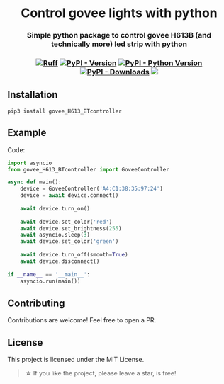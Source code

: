 <h1 align="center"> Control govee lights with python </h1>

<h3 align="center"> Simple python package to control govee H613B (and technically more) led strip with python <h3>

<p align="center">  
  <a href="https://github.com/astral-sh/ruff"><img alt="Ruff" src="https://img.shields.io/endpoint?url=https://raw.githubusercontent.com/astral-sh/ruff/main/assets/badge/v2.json"></a>
  <a href="https://pypi.org/project/cvehunter"><img alt="PyPI - Version" src="https://badgen.net/pypi/v/govee_H613_BTcontroller"></a>
  <a href="https://pypi.org/project/cvehunter"><img alt="PyPI - Python Version" src="https://badgen.net/pypi/python/govee_H613_BTcontroller"></a>
  <a href="https://pypi.org/project/cvehunter"><img alt="PyPI - Downloads" src="https://badgen.net/pypi/dm/govee_H613_BTcontroller"></a>
  <img src="https://hits.seeyoufarm.com/api/count/incr/badge.svg?url=https%3A%2F%2Fgithub.com%2FXample33%2Fgovee_H613_BTcontroller&count_bg=%2379C83D&title_bg=%23555555&icon=&icon_color=%23E7E7E7&title=hits&edge_flat=false">
</p>

## Installation

```
pip3 install govee_H613_BTcontroller
```

## Example
Code:
```python
import asyncio
from govee_H613_BTcontroller import GoveeController

async def main():
    device = GoveeController('A4:C1:38:35:97:24')
    device = await device.connect()
    
    await device.turn_on()
    
    await device.set_color('red')
    await device.set_brightness(255)
    await asyncio.sleep(3)
    await device.set_color('green')
    
    await device.turn_off(smooth=True)
    await device.disconnect()
    
if __name__ == '__main__':
    asyncio.run(main())
```

## Contributing
Contributions are welcome! Feel free to open a PR.


## License
This project is licensed under the MIT License.


> ☆ If you like the project, please leave a star, is free!
